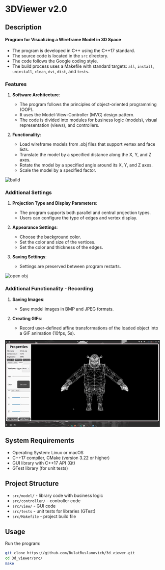 # 3DViewer v2.0

## Description

#### Program for Visualizing a Wireframe Model in 3D Space

- The program is developed in C++ using the C++17 standard.
- The source code is located in the `src` directory.
- The code follows the Google coding style.
- The build process uses a Makefile with standard targets: `all`, `install`, `uninstall`, `clean`, `dvi`, `dist`, and `tests`.

### Features

1. **Software Architecture**:
    - The program follows the principles of object-oriented programming (OOP).
    - It uses the Model-View-Controller (MVC) design pattern.
    - The code is divided into modules for business logic (models), visual representation (views), and controllers.

2. **Functionality**:
    - Load wireframe models from .obj files that support vertex and face lists.
    - Translate the model by a specified distance along the X, Y, and Z axes.
    - Rotate the model by a specified angle around its X, Y, and Z axes.
    - Scale the model by a specified factor.

![build](dvi/misc/build.gif)

### Additional Settings

1. **Projection Type and Display Parameters**:
    - The program supports both parallel and central projection types.
    - Users can configure the type of edges and vertex display.

2. **Appearance Settings**:
    - Choose the background color.
    - Set the color and size of the vertices.
    - Set the color and thickness of the edges.

3. **Saving Settings**:
    - Settings are preserved between program restarts.

![open obj](dvi/misc/open_obj.gif)

### Additional Functionality - Recording

1. **Saving Images**:
    - Save model images in BMP and JPEG formats.

2. **Creating GIFs**:
    - Record user-defined affine transformations of the loaded object into a GIF animation (10fps, 5s).

![screen cast and gif](dvi/misc/screencast.gif)

## System Requirements

- Operating System: Linux or macOS
- C++17 compiler, CMake (version 3.22 or higher)
- GUI library with C++17 API (Qt)
- GTest library (for unit tests)

## Project Structure

- `src/model/` - library code with business logic
- `src/controller/` - controller code
- `src/view/` - GUI code
- `src/tests` - unit tests for libraries (GTest)
- `src/Makefile` - project build file

## Usage

Run the program:
```bash
git clone https://github.com/BulatRuslanovich/3d_viewer.git
cd 3d_viewer/src/
make
```
